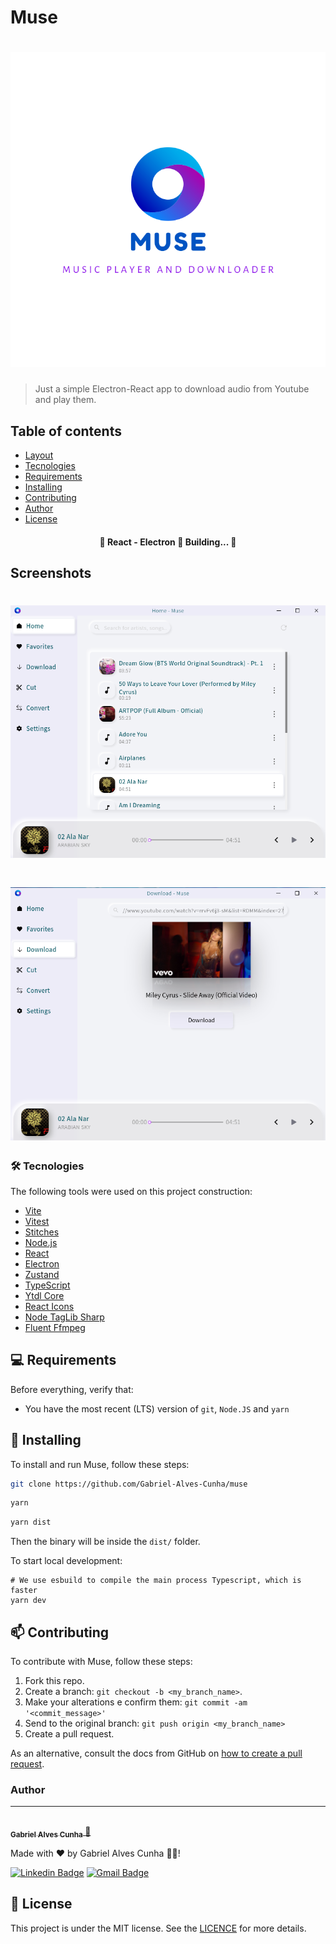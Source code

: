 # Muse

<h1 align="center">
	<img src="src/renderer/assets/icons/logo_with_name.svg" alt="logo">
</h1>

> Just a simple Electron-React app to download audio from Youtube and play them.

## Table of contents

- [Layout](#Layout)
- [Tecnologies](#Tecnologies)
- [Requirements](#Requirements)
- [Installing](#Installing)
- [Contributing](#Contributing)
- [Author](#Author)
- [License](#License)

<h4 align="center">
	🚧  React - Electron 🚀 Building...  🚧
</h4>

## Screenshots

<h1 align="center">
  <img src="screenshots/home.png" />
</h1>

<h1 align="center">
  <img src="screenshots/download.png" />
</h1>

<!-- ## Features

- [x] Companies or entities can register on the web platform by sending:

  - [x] an image of the collection point
  - [x] entity name, email and whatsapp
  - [x] and the address so that it can appear on the map
  - [x] in addition to selecting one or more collection items:
    - lamps
    - Batteries
    - papers and cardboard
    - electronic waste
    - organic waste
    - kitchen oil

- [x] Users have access to the mobile application, where they can:
  - [x] browse the map to see the registered institutions
  - [x] contact the entity via E-mail or WhatsApp -->

### 🛠 Tecnologies

The following tools were used on this project construction:

- [Vite](https://vitejs.dev/)
- [Vitest](https://vitest.dev/)
- [Stitches](https://stitches.dev/)
- [Node.js](https://nodejs.org/en/)
- [React](https://pt-br.reactjs.org/)
- [Electron](https://www.electronjs.org/)
- [Zustand](https://github.com/pmndrs/zustand)
- [TypeScript](https://www.typescriptlang.org/)
- [Ytdl Core](https://github.com/fent/node-ytdl-core)
- [React Icons](https://react-icons.github.io/react-icons/)
- [Node TagLib Sharp](https://github.com/benrr101/node-taglib-sharp)
- [Fluent Ffmpeg](https://github.com/fluent-ffmpeg/node-fluent-ffmpeg)

## 💻 Requirements

Before everything, verify that:

- You have the most recent (LTS) version of `git`, `Node.JS` and `yarn`

## 🚀 Installing

To install and run Muse, follow these steps:

```bash
git clone https://github.com/Gabriel-Alves-Cunha/muse
```

```bash
yarn
```

```bash
yarn dist
```

Then the binary will be inside the `dist/` folder.

To start local development:

```shell
# We use esbuild to compile the main process Typescript, which is faster
yarn dev
```

## 📫 Contributing

To contribute with Muse, follow these steps:

1. Fork this repo.
2. Create a branch: `git checkout -b <my_branch_name>`.
3. Make your alterations e confirm them: `git commit -am '<commit_message>'`
4. Send to the original branch: `git push origin <my_branch_name>`
5. Create a pull request.

As an alternative, consult the docs from GitHub on [how to create a pull request](https://help.github.com/en/github/collaborating-with-issues-and-pull-requests/creating-a-pull-request).

### Author

---

<a href="https://github.com/Gabriel-Alves-Cunha/">
  <img style="border-radius: 50%;" src="https://github.com/Gabriel-Alves-Cunha.png" width="100px;" alt=""/>
  <br />
  <sub>
    <b>Gabriel Alves Cunha</b>
  </sub>
</a>
<a href="https://blog.rocketseat.com.br/author/thiago//" title="Rocketseat">🚀</a>

Made with ❤️ by Gabriel Alves Cunha 👋🏽!

[![Linkedin Badge](https://img.shields.io/badge/-Gabriel-blue?style=flat-square&logo=Linkedin&logoColor=white&link=https://www.linkedin.com/in/gabriel-alves-cunha-214178174/)](https://www.linkedin.com/in/gabriel-alves-cunha-214178174/)
[![Gmail Badge](https://img.shields.io/badge/-gabriel925486@gmail.com-c14438?style=flat-square&logo=Gmail&logoColor=white&link=mailto:gabriel925486@gmail.com)](mailto:gabriel925486@gmail.com)

## 📝 License

This project is under the MIT license. See the [LICENCE](LICENCE) for more details.

